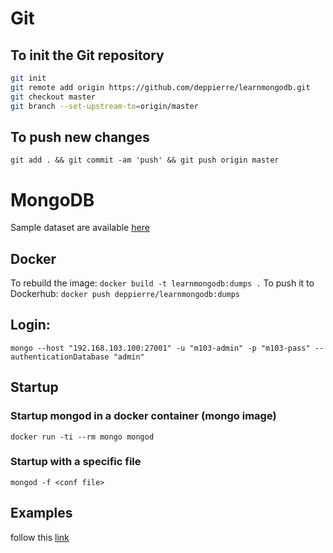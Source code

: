 # Git
## To init the Git repository
```bash
git init
git remote add origin https://github.com/deppierre/learnmongodb.git
git checkout master
git branch --set-upstream-to=origin/master
```

## To push new changes
`git add . && git commit -am 'push' && git push origin master`

# MongoDB
Sample dataset are available [here](https://docs.atlas.mongodb.com/sample-data/available-sample-datasets/)

## Docker
To rebuild the image:
`docker build -t learnmongodb:dumps .`
To push it to Dockerhub:
`docker push deppierre/learnmongodb:dumps`

## Login:
`mongo --host "192.168.103.100:27001" -u "m103-admin" -p "m103-pass" --authenticationDatabase "admin"`

## Startup
### Startup mongod in a docker container (mongo image)
`docker run -ti --rm mongo mongod`

### Startup with a specific file
`mongod -f <conf file>`

## Examples
follow this [link](https://github.com/mongodb-the-definitive-guide-3e/mongodb-the-definitive-guide-3e)
